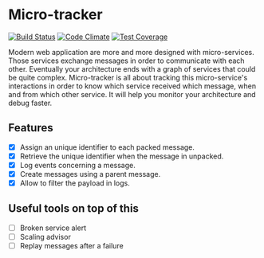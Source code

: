 # Micro-tracker

[![Build Status](https://travis-ci.org/nicoolas25/micro-tracker.svg?branch=development)](https://travis-ci.org/nicoolas25/micro-tracker)
[![Code Climate](https://codeclimate.com/github/nicoolas25/micro-tracker/badges/gpa.svg)](https://codeclimate.com/github/nicoolas25/micro-tracker)
[![Test Coverage](https://codeclimate.com/github/nicoolas25/micro-tracker/badges/coverage.svg)](https://codeclimate.com/github/nicoolas25/micro-tracker)

Modern web application are more and more designed with micro-services. Those services exchange messages in order to communicate with each other. Eventually your architecture ends with a graph of services that could be quite complex. Micro-tracker is all about tracking this micro-service's interactions in order to know which service received which message, when and from which other service. It will help you monitor your architecture and debug faster.

## Features

* [x] Assign an unique identifier to each packed message.
* [x] Retrieve the unique identifier when the message in unpacked.
* [x] Log events concerning a message.
* [x] Create messages using a parent message.
* [x] Allow to filter the payload in logs.

## Useful tools on top of this

* [ ] Broken service alert
* [ ] Scaling advisor
* [ ] Replay messages after a failure
